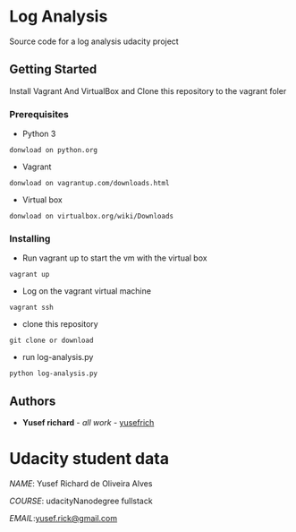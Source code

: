 
# Log Analysis

Source code for a log analysis udacity project

## Getting Started

Install Vagrant And VirtualBox and
Clone this repository to the vagrant foler
### Prerequisites

* Python 3

```
donwload on python.org
```

* Vagrant

```
donwload on vagrantup.com/downloads.html
```
* Virtual box

```
donwload on virtualbox.org/wiki/Downloads
```
### Installing

* Run vagrant up to start the vm with the virtual box

```
vagrant up
```

* Log on the vagrant virtual machine

```
vagrant ssh
```
* clone this repository  

```
git clone or download
```
* run log-analysis.py

```
python log-analysis.py
```


<!-- 
## Running the tests

Explain how to run the automated tests for this system

### Break down into end to end tests

Explain what these tests test and why

```
Give an example
```

### And coding style tests

Explain what these tests test and why

```
Give an example
```

## Deployment

Add additional notes about how to deploy this on a live system

## Built With

* [Dropwizard](http://www.dropwizard.io/1.0.2/docs/) - The web framework used
* [Maven](https://maven.apache.org/) - Dependency Management
* [ROME](https://rometools.github.io/rome/) - Used to generate RSS Feeds

## Contributing

Please read [CONTRIBUTING.md](https://gist.github.com/PurpleBooth/b24679402957c63ec426) for details on our code of conduct, and the process for submitting pull requests to us.

## Versioning

We use [SemVer](http://semver.org/) for versioning. For the versions available, see the [tags on this repository](https://github.com/your/project/tags). 
-->

## Authors

* **Yusef richard** - *all work* - [yusefrich](https://github.com/PurpleBooth)


# Udacity student data

 *NAME*: Yusef Richard de Oliveira Alves <p>
 *COURSE*: udacityNanodegree fullstack <p>
 *EMAIL*:yusef.rick@gmail.com <p>
